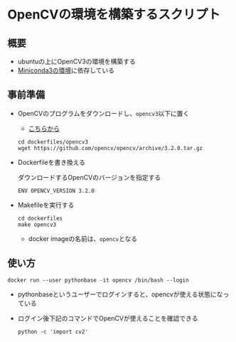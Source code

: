 # OpenCVの環境を構築するスクリプト

## 概要

+ ubuntuの上にOpenCV3の環境を構築する
+ [Miniconda3の環境](../miniconda3)に依存している

## 事前準備

+ OpenCVのプログラムをダウンロードし、`opencv3`以下に置く
  + [こちらから](https://github.com/opencv/opencv/releases)

  ```
  cd dockerfiles/opencv3
  wget https://github.com/opencv/opencv/archive/3.2.0.tar.gz
  ```
+ Dockerfileを書き換える
  
  ダウンロードするOpenCVのバージョンを指定する

  ```
  ENV OPENCV_VERSION 3.2.0
  ```

+ Makefileを実行する

  ```
  cd dockerfiles
  make opencv3
  ```

  + docker imageの名前は、`opencv`となる

## 使い方

```
docker run --user pythonbase -it opencv /bin/bash --login
```

+ pythonbaseというユーザーでログインすると、opencvが使える状態になっている
+ ログイン後下記のコマンドでOpenCVが使えることを確認できる

  ```
  python -c 'import cv2'
  ```
